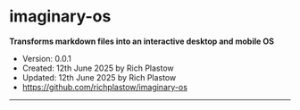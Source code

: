 # imaginary-os

**Transforms markdown files into an interactive desktop and mobile OS**

- Version: 0.0.1
- Created: 12th June 2025 by Rich Plastow
- Updated: 12th June 2025 by Rich Plastow
- <https://github.com/richplastow/imaginary-os>

---

<!-- TODO continue README.md -->